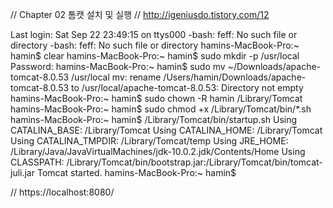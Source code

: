 // Chapter 02 톰캣 설치 및 실행
// http://igeniusdo.tistory.com/12 

Last login: Sat Sep 22 23:49:15 on ttys000
-bash: feff: No such file or directory
-bash: feff: No such file or directory
hamins-MacBook-Pro:~ hamin$ clear
hamins-MacBook-Pro:~ hamin$ sudo mkdir -p /usr/local
Password:
hamins-MacBook-Pro:~ hamin$ sudo mv ~/Downloads/apache-tomcat-8.0.53 /usr/local
mv: rename /Users/hamin/Downloads/apache-tomcat-8.0.53 to /usr/local/apache-tomcat-8.0.53: Directory not empty
hamins-MacBook-Pro:~ hamin$ sudo chown -R hamin /Library/Tomcat
hamins-MacBook-Pro:~ hamin$ sudo chmod +x /Library/Tomcat/bin/*.sh
hamins-MacBook-Pro:~ hamin$ /Library/Tomcat/bin/startup.sh
Using CATALINA_BASE:   /Library/Tomcat
Using CATALINA_HOME:   /Library/Tomcat
Using CATALINA_TMPDIR: /Library/Tomcat/temp
Using JRE_HOME:        /Library/Java/JavaVirtualMachines/jdk-10.0.2.jdk/Contents/Home
Using CLASSPATH:       /Library/Tomcat/bin/bootstrap.jar:/Library/Tomcat/bin/tomcat-juli.jar
Tomcat started.
hamins-MacBook-Pro:~ hamin$



// https://localhost:8080/
